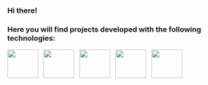 ### Hi there!
### Here you will find projects developed with the following technologies:
<div class="main">
    <img style="padding-right: 8px;" src="https://github.com/Otavio93/Otavio93/assets/34578003/5e2abf0c-fdc5-4a56-9da3-2b685c42856e" width="70" height="65">
    <img style="padding-right: 8px;" src="https://github.com/Otavio93/Otavio93/assets/34578003/01516482-a231-4919-9529-445829f47e9b" width="70" height="65">
    <img style="padding-right: 8px;" src="https://github.com/Otavio93/Otavio93/assets/34578003/9901bbc6-b4c7-44ae-a7ac-f4a2c7a84461" width="70" height="65">
    <img style="padding-right: 8px;" src="https://github.com/Otavio93/Otavio93/assets/34578003/eaef28af-2e22-4c8a-91b1-cd726b56a0bd" width="70" height="65">
    <img style="padding-right: 8px;" src="https://github.com/Otavio93/Otavio93/assets/34578003/944ed588-f788-4cce-897c-58a22a84525a" width="70" height="65">
</div>




<!--
**Otavio93/Otavio93** is a ✨ _special_ ✨ repository because its `README.md` (this file) appears on your GitHub profile.

Here are some ideas to get you started:

- 🔭 I’m currently working on ...
- 🌱 I’m currently learning ...
- 👯 I’m looking to collaborate on ...
- 🤔 I’m looking for help with ...
- 💬 Ask me about ...
- 📫 How to reach me: ...
- 😄 Pronouns: ...
- ⚡ Fun fact: ...
-->
